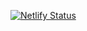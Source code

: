 [![Netlify Status](https://api.netlify.com/api/v1/badges/25630bf5-59ef-4271-9766-e482aeeec89f/deploy-status)](https://app.netlify.com/sites/blog-shishuai/deploys)

